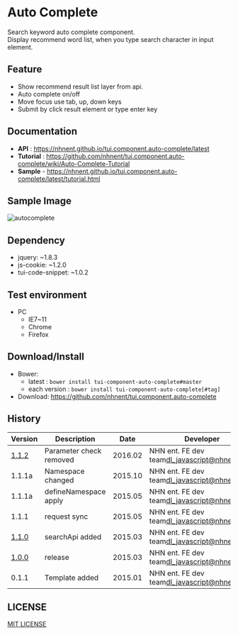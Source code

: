 Auto Complete
===============
Search keyword auto complete component.<br>
Display recommend word list, when you type search character in input element.

## Feature
* Show recommend result list layer from api.
* Auto complete on/off
* Move focus use tab, up, down keys
* Submit by click result element or type enter key

## Documentation
* **API** : https://nhnent.github.io/tui.component.auto-complete/latest
* **Tutorial** : https://github.com/nhnent/tui.component.auto-complete/wiki/Auto-Complete-Tutorial
* **Sample** - https://nhnent.github.io/tui.component.auto-complete/latest/tutorial.html


## Sample Image
![autocomplete](https://cloud.githubusercontent.com/assets/11814228/8348687/f73f696c-1b50-11e5-88a4-d503fd1c05b6.png)

## Dependency
* jquery: ~1.8.3
* js-cookie: ~1.2.0
* tui-code-snippet: ~1.0.2

## Test environment
* PC
	* IE7~11
	* Chrome
	* Firefox


## Download/Install
* Bower:
   * latest : `bower install tui-component-auto-complete#master`
   * each version : `bower install tui-component-auto-complete[#tag]`
* Download: https://github.com/nhnent/tui.component.auto-complete

## History
| Version | Description | Date | Developer |
| ---- | ---- | ---- | ---- |
| [1.1.2](https://github.nhnent.com/fe/component-auto-complete/releases/tag/1.1.2) | Parameter check removed | 2016.02 | NHN ent. FE dev team<dl_javascript@nhnent.com> |
| 1.1.1a | Namespace changed | 2015.10 | NHN ent. FE dev team<dl_javascript@nhnent.com> | 
| 1.1.1a | defineNamespace apply | 2015.05 | NHN ent. FE dev team<dl_javascript@nhnent.com> |
| 1.1.1 | request sync | 2015.05 |  NHN ent. FE dev team<dl_javascript@nhnent.com> |
| <a href="https://nhnent.github.io/tui.component.auto-complete/1.1.0">1.1.0</a> | searchApi added | 2015.03 |  NHN ent. FE dev team<dl_javascript@nhnent.com> |
| <a href="https://nhnent.github.io/tui.component.auto-complete/1.1.0">1.0.0</a> | release | 2015.03 |  NHN ent. FE dev team<dl_javascript@nhnent.com> |
| 0.1.1 | Template added | 2015.01 | NHN ent. FE dev team<dl_javascript@nhnent.com> |


## LICENSE
[MIT LICENSE](LICENSE)
